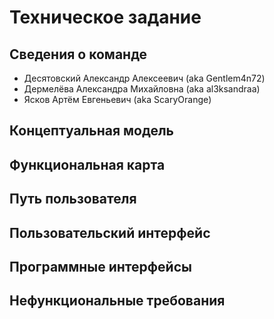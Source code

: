 # Техническое задание


## Сведения о команде
- Десятовский Александр Алексеевич (aka Gentlem4n72)
- Дермелёва Александра Михайловна (aka al3ksandraa)
- Ясков Артём Евгеньевич (aka ScaryOrange)

## Концептуальная модель



## Функциональная карта



## Путь пользователя



## Пользовательский интерфейс



## Программные интерфейсы



## Нефункциональные требования
